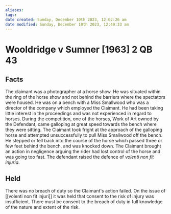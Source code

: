 ```yaml
---
aliases: 
tags: 
date created: Sunday, December 10th 2023, 12:02:26 am
date modified: Sunday, December 10th 2023, 12:40:33 am
---
```


# Wooldridge v Sumner [1963] 2 QB 43

## Facts

The claimant was a photographer at a horse show. He was situated within the ring of the horse show and not behind the barriers where the spectators were housed. He was on a bench with a Miss Smallwood who was a director of the company which employed the Claimant. He had been taking little interest in the proceedings and was not experienced in regard to horses. During the competition, one of the horses, Work of Art owned by the Defendant, came galloping at great speed towards the bench where they were sitting. The Claimant took fright at the approach of the galloping horse and attempted unsuccessfully to pull Miss Smallwood off the bench. He stepped or fell back into the course of the horse which passed three or few feet behind the bench, and was knocked down. The Claimant brought an action in negligence arguing the rider had lost control of the horse and was going too fast. The defendant raised the defence of _volenti non fit injuria_.  

## Held

  

There was no breach of duty so the Claimant's action failed. On the issue of [[volenti non fit injuri]] it was held that consent to the risk of injury was insufficient. There must be consent to the breach of duty in full knowledge of the nature and extent of the risk.
